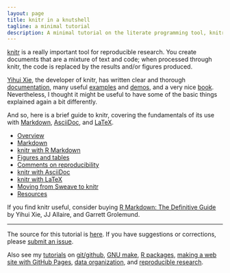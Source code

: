 ```yaml
---
layout: page
title: knitr in a knutshell
tagline: a minimal tutorial
description: A minimal tutorial on the literate programming tool, knitr
---
```


[knitr](https://yihui.name/knitr/) is a really important tool for
reproducible research. You create documents that are a mixture of
text and code; when processed through knitr, the code is replaced by
the results and/or figures produced.

[Yihui Xie](https://yihui.name/), the developer of knitr, has written
clear and thorough [documentation](https://yihui.name/knitr/), many
useful
[examples](https://github.com/yihui/knitr/tree/master/vignettes) and
[demos](https://yihui.name/knitr/demos), and a very nice
[book](https://www.amazon.com/gp/product/1498716962?ie=UTF8&tag=7210-20).
Nevertheless, I thought it might be useful to have some of the basic things
explained again a bit differently.

And so, here is a brief guide to knitr, covering the fundamentals of
its use with
[Markdown](https://daringfireball.net/projects/markdown/),
[AsciiDoc](http://www.methods.co.nz/asciidoc/), and
[LaTeX](https://www.latex-project.org).

- [Overview](pages/overview.html)
- [Markdown](pages/markdown.html)
- [knitr with R Markdown](pages/Rmarkdown.html)
- [Figures and tables](pages/figs_tables.html)
- [Comments on reproducibility](pages/reproducible.html)
- [knitr with AsciiDoc](pages/asciidoc.html)
- [knitr with LaTeX](pages/latex.html)
- [Moving from Sweave to knitr](pages/sweave.html)
- [Resources](pages/resources.html)

If you find knitr useful, consider buying
[R Markdown: The Definitive Guide](https://www.amazon.com/gp/product/1138359335?ie=UTF8&tag=7210-20)
by Yihui Xie, JJ Allaire, and Garrett Grolemund.

---

The source for this tutorial is [here](https://github.com/kbroman/knitr_knutshell).
If you have suggestions or corrections,
please [submit an issue](https://github.com/kbroman/knitr_knutshell/issues).

Also see my [tutorials](https://kbroman.org/pages/tutorials) on
[git/github](https://kbroman.org/github_tutorial),
[GNU make](https://kbroman.org/minimal_make),
[R packages](https://kbroman.org/pkg_primer),
[making a web site with GitHub Pages](https://kbroman.org/simple_site),
[data organization](https://kbroman.org/dataorg),
and [reproducible research](https://kbroman.org/steps2rr).
